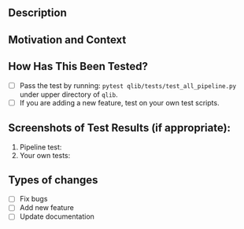 <!--- Thank you for submitting a Pull Request! In order to make our work smoother, please make sure your Pull Request meets the following requirements: 1. Provide a general summary of your changes in the Title above; 2. Add appropriate prefixes to titles, such as `build:`, `chore:`, `ci:`, `docs:`, `feat:`, `fix:`, `perf:`, `refactor:`, `revert:`, `style:`, `test:`(Ref: https://www.conventionalcommits.org/). -->

## Description
<!--- Describe your changes in detail -->

## Motivation and Context
<!--- Are there any related issues? If so, please put the link here. -->
<!--- Why is this change required? What problem does it solve? -->

## How Has This Been Tested?
<!---  Put an `x` in all the boxes that apply: --->
- [ ] Pass the test by running: `pytest qlib/tests/test_all_pipeline.py` under upper directory of `qlib`.
- [ ] If you are adding a new feature, test on your own test scripts.

<!--- **ATTENTION**: If you are adding a new feature, please make sure your codes are **correctly tested**. If our test scripts do not cover your cases, please provide your own test scripts under the `tests` folder and test them. More information about test scripts can be found [here](https://docs.python.org/3/library/unittest.html#basic-example), or you could refer to those we provide under the `tests` folder. -->

## Screenshots of Test Results (if appropriate):
1. Pipeline test:
2. Your own tests:

## Types of changes
<!--- What types of changes does your code introduce? Put an `x` in all the boxes that apply: -->
- [ ] Fix bugs
- [ ] Add new feature
- [ ] Update documentation
